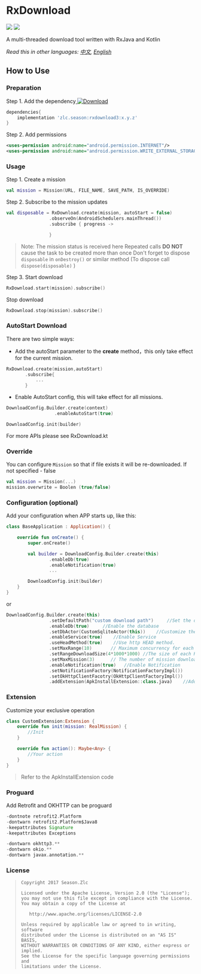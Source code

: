 # RxDownload

![](https://img.shields.io/badge/language-kotlin-brightgreen.svg) ![](https://img.shields.io/badge/RxJava-2.0-blue.svg)

A multi-threaded download tool written with RxJava and Kotlin

*Read this in other languages: [中文](README.ch.md), [English](README.md)*

## How to Use

### Preparation

Step 1. Add the dependency[ ![Download](https://api.bintray.com/packages/ssseasonnn/android/RxDownload3/images/download.svg) ](https://bintray.com/ssseasonnn/android/RxDownload3/_latestVersion)

```groovy
dependencies{
    implementation 'zlc.season:rxdownload3:x.y.z'
}
```

Step 2. Add permissions

```xml
<uses-permission android:name="android.permission.INTERNET"/>
<uses-permission android:name="android.permission.WRITE_EXTERNAL_STORAGE"/>
```

### Usage

Step 1. Create a mission

```kotlin
val mission = Mission(URL, FILE_NAME, SAVE_PATH, IS_OVERRIDE)
```


Step 2. Subscribe to the mission updates

```kotlin
val disposable = RxDownload.create(mission, autoStart = false)
                .observeOn(AndroidSchedulers.mainThread())
                .subscribe { progress ->

                }
```

> Note: The mission status is received here
> Repeated calls **DO NOT** cause the task to be created more than once
> Don't forget to dispose `disposable` in `onDestroy()` or similar method (To dispose call `dispose(disposable)` )


Step 3. Start download

```kotlin
RxDownload.start(mission).subscribe()
```

Stop download

```kotlin
RxDownload.stop(mission).subscribe()
```


### AutoStart Download

There are two simple ways:

- Add the autoStart parameter to the **create** method，this only take effect for the current mission.

```kotlin
RxDownload.create(mission,autoStart)
       .subscribe{
           ...
       }
```

- Enable AutoStart config, this will take effect for all missions.
```kotlin
DownloadConfig.Builder.create(context)
                  .enableAutoStart(true)

DownloadConfig.init(builder)
```

For more APIs please see RxDownload.kt


### Override
You can configure `Mission` so that if file exists it will be re-downloaded.
If not specified - false

```kotlin
val mission = Mission(...)
mission.overwrite = Boolen (true/false)
```


### Configuration (optional)

Add your configuration when APP starts up, like this:

```kotlin
class BaseApplication : Application() {

    override fun onCreate() {
        super.onCreate()

        val builder = DownloadConfig.Builder.create(this)
                .enableDb(true)
                .enableNotification(true)
				...

        DownloadConfig.init(builder)
    }
}
```

or

```kotlin
DownloadConfig.Builder.create(this)
                .setDefaultPath("custom download path")     //Set the default download address
                .enableDb(true)     //Enable the database
                .setDbActor(CustomSqliteActor(this))    //Customize the database
                .enableService(true)    //Enable Service
                .useHeadMethod(true)    //Use http HEAD method.
                .setMaxRange(10)       // Maximum concurrency for each mission.
                .setRangeDownloadSize(4*1000*1000) //The size of each Range，unit byte
                .setMaxMission(3)      // The number of mission downloaded at the same time
                .enableNotification(true)   //Enable Notification
                .setNotificationFactory(NotificationFactoryImpl())      //Custom notification
                .setOkHttpClientFacotry(OkHttpClientFactoryImpl())      //Custom OKHTTP
                .addExtension(ApkInstallExtension::class.java)    //Add extension
```

### Extension

Customize your exclusive operation

```kotlin
class CustomExtension:Extension {
    override fun init(mission: RealMission) {
        //Init
    }

    override fun action(): Maybe<Any> {
        //Your action
    }
}
```

> Refer to the ApkInstallExtension code

### Proguard

Add Retrofit and OKHTTP can be proguard

```gradle
-dontnote retrofit2.Platform
-dontwarn retrofit2.Platform$Java8
-keepattributes Signature
-keepattributes Exceptions

-dontwarn okhttp3.**
-dontwarn okio.**
-dontwarn javax.annotation.**
```

### License

> ```
> Copyright 2017 Season.Zlc
>
> Licensed under the Apache License, Version 2.0 (the "License");
> you may not use this file except in compliance with the License.
> You may obtain a copy of the License at
>
>    http://www.apache.org/licenses/LICENSE-2.0
>
> Unless required by applicable law or agreed to in writing, software
> distributed under the License is distributed on an "AS IS" BASIS,
> WITHOUT WARRANTIES OR CONDITIONS OF ANY KIND, either express or implied.
> See the License for the specific language governing permissions and
> limitations under the License.
> ```
